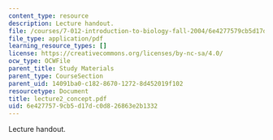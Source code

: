 ```yaml
---
content_type: resource
description: Lecture handout.
file: /courses/7-012-introduction-to-biology-fall-2004/6e4277579cb5d17dc0d826863e2b1332_lecture2_concept.pdf
file_type: application/pdf
learning_resource_types: []
license: https://creativecommons.org/licenses/by-nc-sa/4.0/
ocw_type: OCWFile
parent_title: Study Materials
parent_type: CourseSection
parent_uid: 14091ba0-c182-8670-1272-8d452019f102
resourcetype: Document
title: lecture2_concept.pdf
uid: 6e427757-9cb5-d17d-c0d8-26863e2b1332
---
```

Lecture handout.